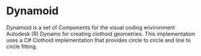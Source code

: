 # Dynamoid

Dynamoid is a set of Components for the visual coding environment Autodesk (R) Dynamo for creating clothoid geometries.
This implementation uses a C# Clothoid implementation that provides circle to circle and line to circle fitting.
